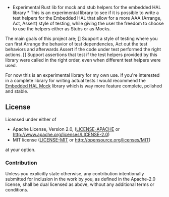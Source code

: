 * Experimental Rust lib for mock and stub helpers for the embedded HAL library  *
This is an experimental library to see if it is possible to write a test helpers for the Embedded
HAL that allow for a more AAA (Arrange, Act, Assert) style of testing, while giving the user the
freedom to choose to use the helpers either as Stubs or as Mocks.

The main goals of this project are;
[] Support a style of testing where you can first Arrange the behavior of test dependencies, Act out the test behaviors and afterwards Assert if the code under test performed the right actions.
[] Support assertions that test if the test helpers provided by this library were called in the right order, even when different test helpers were used.

For now this is an experimental library for my own use. If you're interested in a complete library
for writing actual tests I would recommend the [Embedded HAL Mock](https://github.com/dbrgn/embedded-hal-mock/)
library which is way more feature complete, polished and stable.

## License

Licensed under either of

 * Apache License, Version 2.0, ([LICENSE-APACHE](LICENSE-APACHE) or http://www.apache.org/licenses/LICENSE-2.0)
 * MIT license ([LICENSE-MIT](LICENSE-MIT) or http://opensource.org/licenses/MIT)

at your option.

### Contribution

Unless you explicitly state otherwise, any contribution intentionally submitted
for inclusion in the work by you, as defined in the Apache-2.0 license, shall be dual licensed as above, without any
additional terms or conditions.
